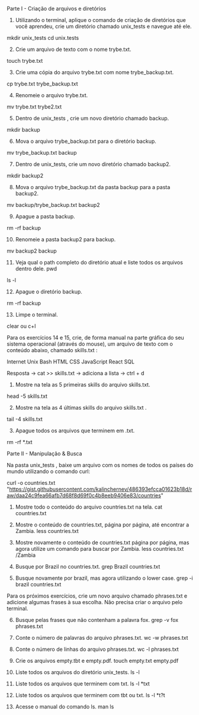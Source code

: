 Parte I - Criação de arquivos e diretórios

1. Utilizando o terminal, aplique o comando de criação de diretórios que você aprendeu, crie um diretório chamado unix_tests e navegue até ele.

mkdir unix_tests cd unix.tests

2. Crie um arquivo de texto com o nome trybe.txt.

touch trybe.txt

3. Crie uma cópia do arquivo trybe.txt com nome trybe_backup.txt.

cp trybe.txt trybe_backup.txt

4. Renomeie o arquivo trybe.txt.

mv trybe.txt trybe2.txt

5. Dentro de unix_tests , crie um novo diretório chamado backup.

mkdir backup

6. Mova o arquivo trybe_backup.txt para o diretório backup.

mv trybe_backup.txt backup

7. Dentro de unix_tests, crie um novo diretório chamado backup2.

mkdir backup2

8. Mova o arquivo trybe_backup.txt da pasta backup para a pasta backup2.

mv backup/trybe_backup.txt backup2

9. Apague a pasta backup.

rm -rf backup

10. Renomeie a pasta backup2 para backup.

mv backup2 backup

11. Veja qual o path completo do diretório atual e liste todos os arquivos dentro dele.
pwd 

ls -l

12. Apague o diretório backup.

rm -rf backup

13. Limpe o terminal.

clear ou c+l


Para os exercícios 14 e 15, crie, de forma manual na parte gráfica do seu sistema operacional (através do mouse), um arquivo de texto com o conteúdo abaixo, chamado skills.txt :

Internet
Unix
Bash
HTML
CSS
JavaScript
React
SQL

Resposta -> cat >> skills.txt -> adiciona a lista -> ctrl + d

1. Mostre na tela as 5 primeiras skills do arquivo skills.txt.

head -5 skills.txt

2. Mostre na tela as 4 últimas skills do arquivo skills.txt .

tail -4 skills.txt

3. Apague todos os arquivos que terminem em .txt.

rm -rf *.txt

Parte II - Manipulação & Busca

Na pasta unix_tests , baixe um arquivo com os nomes de todos os países do mundo utilizando o comando curl:


curl -o countries.txt "https://gist.githubusercontent.com/kalinchernev/486393efcca01623b18d/raw/daa24c9fea66afb7d68f8d69f0c4b8eeb9406e83/countries"

1. Mostre todo o conteúdo do arquivo countries.txt na tela.
cat countries.txt

2. Mostre o conteúdo de countries.txt, página por página, até encontrar a Zambia.
less countries.txt

3. Mostre novamente o conteúdo de countries.txt página por página, mas agora utilize um comando para buscar por Zambia.
less countries.txt
/Zambia

4. Busque por Brazil no countries.txt.
grep Brazil countries.txt

5. Busque novamente por brazil, mas agora utilizando o lower case.
grep -i brazil countries.txt

Para os próximos exercícios, crie um novo arquivo chamado phrases.txt e adicione algumas frases à sua escolha. Não precisa criar o arquivo pelo terminal.


6. Busque pelas frases que não contenham a palavra fox.
grep -v fox phrases.txt

7. Conte o número de palavras do arquivo phrases.txt.
wc -w phrases.txt

8. Conte o número de linhas do arquivo phrases.txt.
wc -l phrases.txt

9. Crie os arquivos empty.tbt e empty.pdf.
touch empty.txt empty.pdf

10. Liste todos os arquivos do diretório unix_tests.
ls -l

11. Liste todos os arquivos que terminem com txt.
ls -l *txt

12. Liste todos os arquivos que terminem com tbt ou txt.
ls -l *t?t

13. Acesse o manual do comando ls.
man ls


